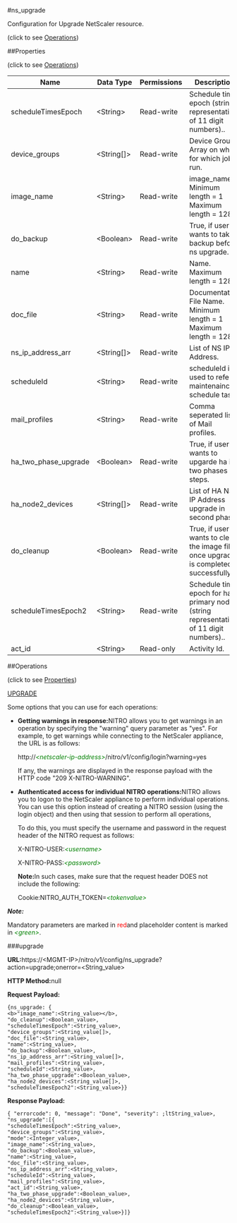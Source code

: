 #ns_upgrade



Configuration for Upgrade NetScaler resource.

<span>(click to see [Operations](#operations))</span>



##Properties 

<span>(click to see [Operations](#operations))</span>





<table><thead><tr><th>Name</th><th>Data Type</th><th>Permissions</th><th>Description</th></tr></thead><tbody><tr><td>scheduleTimesEpoch</td><td>&lt;String></td><td>Read-write</td><td>Schedule time epoch (string representation of 11 digit numbers)..</td></tr><tr><td>device_groups</td><td>&lt;String[]></td><td>Read-write</td><td>Device Group Array on which for which job is run.</td></tr><tr><td>image_name</td><td>&lt;String></td><td>Read-write</td><td>image_name.<br>Minimum length = 1<br>Maximum length = 128</td></tr><tr><td>do_backup</td><td>&lt;Boolean></td><td>Read-write</td><td>True, if user wants to take backup before ns upgrade.</td></tr><tr><td>name</td><td>&lt;String></td><td>Read-write</td><td>Name.<br>Maximum length = 128</td></tr><tr><td>doc_file</td><td>&lt;String></td><td>Read-write</td><td>Documentation File Name.<br>Minimum length = 1<br>Maximum length = 128</td></tr><tr><td>ns_ip_address_arr</td><td>&lt;String[]></td><td>Read-write</td><td>List of NS IP Address.</td></tr><tr><td>scheduleId</td><td>&lt;String></td><td>Read-write</td><td>scheduleId is used to refer maintenaince schedule task.</td></tr><tr><td>mail_profiles</td><td>&lt;String></td><td>Read-write</td><td>Comma seperated list of Mail profiles.</td></tr><tr><td>ha_two_phase_upgrade</td><td>&lt;Boolean></td><td>Read-write</td><td>True, if user wants to upgarde ha in two phases or steps.</td></tr><tr><td>ha_node2_devices</td><td>&lt;String[]></td><td>Read-write</td><td>List of HA NS IP Address upgrade in second phase.</td></tr><tr><td>do_cleanup</td><td>&lt;Boolean></td><td>Read-write</td><td>True, if user wants to clean the image files once upgrade is completed successfully.</td></tr><tr><td>scheduleTimesEpoch2</td><td>&lt;String></td><td>Read-write</td><td>Schedule time epoch for ha primary node (string representation of 11 digit numbers)..</td></tr><tr><td>act_id</td><td>&lt;String></td><td>Read-only</td><td>Activity Id.</td></tr></tbody></table>

##Operations 

<span>(click to see [Properties](#properties))</span>





[UPGRADE](#up)





Some options that you can use for each operations:

<ul><li><p><b>Getting warnings in response:</b>NITRO allows you to get warnings in an operation by specifying the "warning" query parameter as "yes". For example, to get warnings while connecting to the NetScaler appliance, the URL is as follows:</p><p>http://<span style="color:green;font-style:italic;">&lt;netscaler-ip-address&gt;</span>/nitro/v1/config/login?warning=yes</p><p>If any, the warnings are displayed in the response payload with the HTTP code "209 X-NITRO-WARNING".</p></li><li><p><b>Authenticated access for individual NITRO operations:</b>NITRO allows you to logon to the NetScaler appliance to perform individual operations. You can use this option instead of creating a NITRO session (using the login object) and then using that session to perform all operations,</p><p>To do this, you must specify the username and password in the request header of the NITRO request as follows:</p><p>X-NITRO-USER:<span style="color:green;font-style:italic;">&lt;username&gt;</span></p><p>X-NITRO-PASS:<span style="color:green;font-style:italic;">&lt;password&gt;</span></p><p><b>Note:</b>In such cases, make sure that the request header DOES not include the following:</p><p>Cookie:NITRO_AUTH_TOKEN=<span style="color:green;font-style:italic;">&lt;tokenvalue&gt;</span></p></li></ul>







***Note:*** 

Mandatory parameters are marked in <span style="color:#FF0000;">red</span>and placeholder content is marked in <span style="color:green;font-style:italic">&lt;green&gt;</span>.



###upgrade







<b>URL:</b>https://&lt;MGMT-IP&gt;/nitro/v1/config/ns_upgrade?action=upgrade;onerror=&lt;String_value&gt;

<b>HTTP Method:</b>null

<b>Request Payload: </b>
```
{ns_upgrade: {
<b>"image_name":<String_value></b>,
"do_cleanup":<Boolean_value>,
"scheduleTimesEpoch":<String_value>,
"device_groups":<String_value[]>,
"doc_file":<String_value>,
"name":<String_value>,
"do_backup":<Boolean_value>,
"ns_ip_address_arr":<String_value[]>,
"mail_profiles":<String_value>,
"scheduleId":<String_value>,
"ha_two_phase_upgrade":<Boolean_value>,
"ha_node2_devices":<String_value[]>,
"scheduleTimesEpoch2":<String_value>}}
```

<b>Response Payload: </b>
```
{ "errorcode": 0, "message": "Done", "severity": ;ltString_value>, "ns_upgrade":[{
"scheduleTimesEpoch":<String_value>,
"device_groups":<String_value>,
"mode":<Integer_value>,
"image_name":<String_value>,
"do_backup":<Boolean_value>,
"name":<String_value>,
"doc_file":<String_value>,
"ns_ip_address_arr":<String_value>,
"scheduleId":<String_value>,
"mail_profiles":<String_value>,
"act_id":<String_value>,
"ha_two_phase_upgrade":<Boolean_value>,
"ha_node2_devices":<String_value>,
"do_cleanup":<Boolean_value>,
"scheduleTimesEpoch2":<String_value>}]}
```








